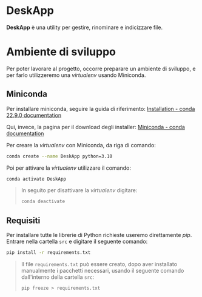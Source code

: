 # DeskApp

**DeskApp** è una utility per gestire, rinominare e indicizzare file.

# Ambiente di sviluppo

Per poter lavorare al progetto, occorre preparare un ambiente di sviluppo, e per farlo utilizzeremo una *virtualenv* usando Miniconda.

## Miniconda

Per installare miniconda, seguire la guida di riferimento:
[Installation - conda 22.9.0 documentation](https://conda.io/projects/conda/en/stable/user-guide/install/index.html)

Qui, invece, la pagina per il download degli installer:
[Miniconda - conda documentation](https://docs.conda.io/en/latest/miniconda.html)

Per creare la *virtualenv* con Miniconda, da riga di comando:

```bash
conda create --name DeskApp python=3.10
```

Poi per attivare la *virtualenv* utilizzare il comando:

```bash
conda activate DeskApp
```

> In seguito per disattivare la *virtualenv* digitare:
> 
> ```bash
> conda deactivate
> ```

## Requisiti

Per installare tutte le librerie di Python richieste useremo direttamente *pip*. Entrare nella cartella ```src``` e digitare il seguente comando:

```bash
pip install -r requirements.txt
```

> Il file ```requirements.txt``` può essere creato, dopo aver installato manualmente i pacchetti necessari, usando il seguente comando dall'interno della cartella ```src```:
> 
> ```bash
> pip freeze > requirements.txt
> ```
